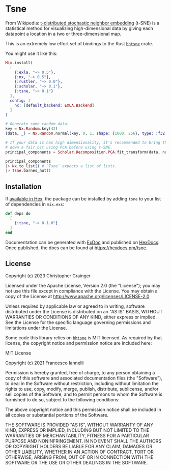 # Tsne

From Wikipedia: [t-distributed stochastic neighbor embedding](https://en.wikipedia.org/wiki/T-distributed_stochastic_neighbor_embedding) (t-SNE) is a statistical method for visualizing high-dimensional data by giving each datapoint a location in a two or three-dimensional map.

This is an extremely low effort set of bindings to the Rust [`bhtsne`](https://docs.rs/bhtsne/latest/bhtsne/) crate.

You might use it like this:

```elixir
Mix.install(
  [
    {:exla, "~> 0.5"},
    {:nx, "~> 0.5"},
    {:rustler, "~> 0.0"},
    {:scholar, "~> 0.1"},
    {:tsne, "~> 0.1"}
  ],
  config: [
    nx: [default_backend: EXLA.Backend]
  ]
)

# Generate some random data.
key = Nx.Random.key(42)
{data, _} = Nx.Random.normal(key, 0, 1, shape: {1000, 256}, type: :f32)

# If your data is has high dimensionality, it's recommended to bring things
# down a fair bit using PCA before using t-SNE.
principal_components = Scholar.Decomposition.PCA.fit_transform(data, num_components: 50)

principal_components
|> Nx.to_list() # `Tsne` expects a list of lists.
|> Tsne.barnes_hut()
```

## Installation

If [available in Hex](https://hex.pm/docs/publish), the package can be installed
by adding `tsne` to your list of dependencies in `mix.exs`:

```elixir
def deps do
  [
    {:tsne, "~> 0.1.0"}
  ]
end
```

Documentation can be generated with [ExDoc](https://github.com/elixir-lang/ex_doc)
and published on [HexDocs](https://hexdocs.pm). Once published, the docs can
be found at <https://hexdocs.pm/tsne>.

## License

Copyright (c) 2023 Christopher Grainger

Licensed under the Apache License, Version 2.0 (the "License"); you may not use this file except in compliance with the License. You may obtain a copy of the License at http://www.apache.org/licenses/LICENSE-2.0

Unless required by applicable law or agreed to in writing, software distributed under the License is distributed on an "AS IS" BASIS, WITHOUT WARRANTIES OR CONDITIONS OF ANY KIND, either express or implied. See the License for the specific language governing permissions and limitations under the License.

Some code this library relies on [`bhtsne`](https://github.com/frjnn/bhtsne) is MIT licensed. As required by that license, the copyright notice and permission notice are included here:

MIT License

Copyright (c) 2021 Francesco Iannelli

Permission is hereby granted, free of charge, to any person obtaining a copy
of this software and associated documentation files (the "Software"), to deal
in the Software without restriction, including without limitation the rights
to use, copy, modify, merge, publish, distribute, sublicense, and/or sell
copies of the Software, and to permit persons to whom the Software is
furnished to do so, subject to the following conditions:

The above copyright notice and this permission notice shall be included in all
copies or substantial portions of the Software.

THE SOFTWARE IS PROVIDED "AS IS", WITHOUT WARRANTY OF ANY KIND, EXPRESS OR
IMPLIED, INCLUDING BUT NOT LIMITED TO THE WARRANTIES OF MERCHANTABILITY,
FITNESS FOR A PARTICULAR PURPOSE AND NONINFRINGEMENT. IN NO EVENT SHALL THE
AUTHORS OR COPYRIGHT HOLDERS BE LIABLE FOR ANY CLAIM, DAMAGES OR OTHER
LIABILITY, WHETHER IN AN ACTION OF CONTRACT, TORT OR OTHERWISE, ARISING FROM,
OUT OF OR IN CONNECTION WITH THE SOFTWARE OR THE USE OR OTHER DEALINGS IN THE
SOFTWARE.
